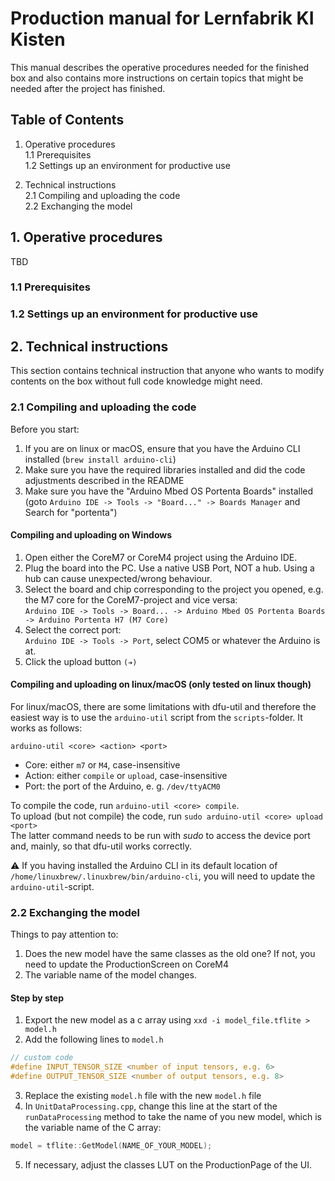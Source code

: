 # Production manual for Lernfabrik KI Kisten
This manual describes the operative procedures needed for the finished box and also contains more instructions on certain topics that might be needed after the project has finished.

## Table of Contents
1. Operative procedures<br/>
    1.1 Prerequisites<br/>
    1.2 Settings up an environment for productive use<br/>

2. Technical instructions<br/>
    2.1 Compiling and uploading the code<br/>
    2.2 Exchanging the model<br/>

## 1. Operative procedures
TBD

### 1.1 Prerequisites

### 1.2 Settings up an environment for productive use



## 2. Technical instructions
This section contains technical instruction that anyone who wants to modify contents on the box without full code knowledge might need.

### 2.1 Compiling and uploading the code
Before you start:

1. If you are on linux or macOS, ensure that you have the Arduino CLI installed (`brew install arduino-cli`)
2. Make sure you have the required libraries installed and did the code adjustments described in the README
3. Make sure you have the "Arduino Mbed OS Portenta Boards" installed (goto `Arduino IDE -> Tools -> "Board..." -> Boards Manager` and Search for "portenta")

#### Compiling and uploading on Windows

1. Open either the CoreM7 or CoreM4 project using the Arduino IDE.
2. Plug the board into the PC. Use a native USB Port, NOT a hub. Using a hub can cause unexpected/wrong behaviour.
3. Select the board and chip corresponding to the project you opened, e.g. the M7 core for the CoreM7-project and vice versa:<br/>
    `Arduino IDE -> Tools -> Board... -> Arduino Mbed OS Portenta Boards -> Arduino Portenta H7 (M7 Core)`
4. Select the correct port:<br/>
    `Arduino IDE -> Tools -> Port`, select COM5 or whatever the Arduino is at.
5. Click the upload button `(➔)`

#### Compiling and uploading on linux/macOS (only tested on linux though)

For linux/macOS, there are some limitations with dfu-util and therefore the easiest way is to use the `arduino-util` script from the `scripts`-folder. It works as follows:

`arduino-util <core> <action> <port>`

- Core: either `m7` or `M4`, case-insensitive
- Action: either `compile` or `upload`, case-insensitive
- Port: the port of the Arduino, e. g. `/dev/ttyACM0`

To compile the code, run `arduino-util <core> compile`.<br/>
To upload (but not compile) the code, run `sudo arduino-util <core> upload <port>`<br/>
The latter command needs to be run with _sudo_ to access the device port and, mainly, so that dfu-util works correctly.

:warning: If you having installed the Arduino CLI in its default location of `/home/linuxbrew/.linuxbrew/bin/arduino-cli`, you will need to update the `arduino-util`-script.

### 2.2 Exchanging the model
Things to pay attention to:

1. Does the new model have the same classes as the old one? If not, you need to update the ProductionScreen on CoreM4
2. The variable name of the model changes.

#### Step by step
1. Export the new model as a c array using `xxd -i model_file.tflite > model.h`
2. Add the following lines to `model.h`

```c
// custom code
#define INPUT_TENSOR_SIZE <number of input tensors, e.g. 6>
#define OUTPUT_TENSOR_SIZE <number of output tensors, e.g. 8>
```

3. Replace the existing `model.h` file with the new `model.h` file
4. In `UnitDataProcessing.cpp`, change this line at the start of the `runDataProcessing` method to take the name of you new model, which is the variable name of the C array:

```c++
model = tflite::GetModel(NAME_OF_YOUR_MODEL);
```

5. If necessary, adjust the classes LUT on the ProductionPage of the UI.

